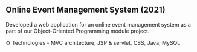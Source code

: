 ## Online Event Management System (2021)

Developed a web application for an online event management system as a
part of our Object-Oriented Programming module project. 

⚙ Technologies - MVC architecture, JSP & servlet, CSS, Java, MySQL


